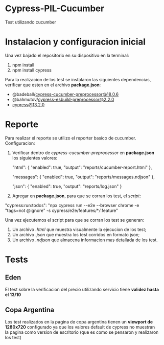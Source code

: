 # Cypress-PIL-Cucumber

Test utilizando cucumber

# Instalacion y configuracion inicial

Una vez bajado el repositorio en su dispositivo en la terminal:

1. npm install
2. npm install cypress

Para la realizacion de los test se instalaron las siguientes dependencias, verificar que esten en el archivo **package.json**:

- @badeball/cypress-cucumber-preprocessor@18.0.6
- @bahmutov/cypress-esbuild-preprocessor@2.2.0
- cypress@13.2.0

# Reporte

Para realizar el reporte se utilizo el reporter basico de cucumber.
Configuracion:

1. Verificar dentro de _cypress-cucumber-preprocessor_ en **package.json** los siguientes valores:

   "html": {
   "enabled": true,
   "output": "reports/cucumber-report.html"
   },

   "messages": {
   "enabled": true,
   "output": "reports/messages.ndjson"
   },

   "json": {
   "enabled": true,
   "output": "reports/log.json"
   }

2. Agregar en **package.json**, para que se corran los test, el _script_:

"cypress:run:todos": "npx cypress run --e2e --browser chrome -e \"tags=not @ignore\" -s cypress/e2e/features/\*_/_.feature"

Una vez ejecutemos el script para que se corran los test se generan:

1. Un archivo _.html_ que muestra visualmente la ejecucion de los test;
2. Un archivo _.json_ que muestra los test corridos en formato json;
3. Un archivo _.ndjson_ que almacena informacion mas detallada de los test.

# Tests

## Eden

El test sobre la verificacion del precio utilizando servicio tiene **validez hasta el 13/10**

## Copa Argentina

Los test realizados en la pagina de copa argentina tienen un **viewport de 1280x720** configurado ya que los valores default de cypress no muestran la pagina como version de escritorio (que es como se pensaron y realizaron los test)
